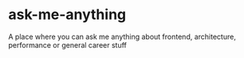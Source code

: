 # ask-me-anything
A place where you can ask me anything about frontend, architecture, performance or general career stuff
